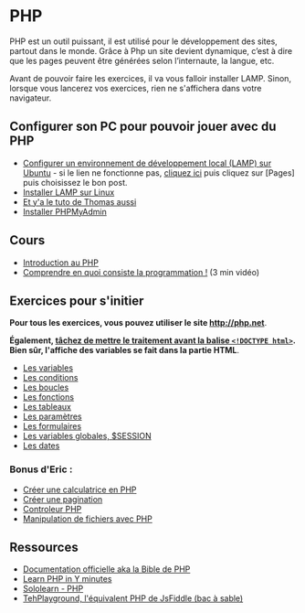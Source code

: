 # PHP

PHP est un outil puissant, il est utilisé pour le développement des sites, partout dans le monde. Grâce à Php un site devient dynamique, c’est à dire que les pages peuvent être générées selon l’internaute, la langue, etc.

Avant de pouvoir faire les exercices, il va vous falloir installer LAMP. Sinon, lorsque vous lancerez vos exercices, rien ne s'affichera dans votre navigateur.

## Configurer son PC pour pouvoir jouer avec du PHP
- [Configurer un environnement de développement local (LAMP) sur Ubuntu](https://github.com/becodeorg/BeCode/wiki/Installer-LAMP-sur-Ubuntu) - si le lien ne fonctionne pas, [cliquez ici](https://github.com/becodeorg/BeCode/wiki) puis cliquez sur [Pages] puis choisissez le bon post.
- [Installer LAMP sur Linux](https://doc.ubuntu-fr.org/lamp)
- [Et y'a le tuto de Thomas aussi](https://github.com/Rivanos/projet-client-connectbx/tree/master/Le%20site#installer-linux-apache-mysql-php-lamp)
- [Installer PHPMyAdmin](https://doc.ubuntu-fr.org/phpmyadmin)


## Cours
- [Introduction au PHP](https://docs.google.com/presentation/d/133tChXIMvfqRgaf9329WOymsGTXLzIVXyIZpW0Z1mFI/edit?usp=sharing)
- [Comprendre en quoi consiste la programmation !](https://www.video2brain.com/fr/tuto/en-quoi-consiste-la-programmation) (3 min vidéo)


## Exercices pour s'initier
**Pour tous les exercices, vous pouvez utiliser le site <http://php.net>**.

**Également, [tâchez de mettre le traitement avant la balise `<!DOCTYPE html>`](https://medium.com/@webmae/bonne-pratique-pour-d%C3%A9butant-on-s%C3%A9pare-ce-quon-affiche-de-ce-qu-on-programme-702ac08c6698). Bien sûr, l'affiche des variables se fait dans la partie HTML**.
- [Les variables](php-ex-variables.md)
- [Les conditions](php-ex-conditions.md)
- [Les boucles](php-ex-loop.md)
- [Les fonctions](php-ex-fonctions.md)
- [Les tableaux](php-ex-arrays.md)
- [Les paramètres](php-ex-paramUrl.md)
- [Les formulaires](php-ex-forms.md)
- [Les variables globales, $SESSION](php-ex-variablesglobales.md)
- [Les dates](php-ex-date.md)

### Bonus d'Eric :
- [Créer une calculatrice en PHP](Calculatrice.md)
- [Créer une pagination](creer_pagination.md)
- [Controleur PHP](controleur-zoo.md)
- [Manipulation de fichiers avec PHP](Manipulation_fichier_php.md)


## Ressources

- [Documentation officielle aka la Bible de PHP](http://php.net/manual/fr/index.php)  
- [Learn PHP in Y minutes](https://learnxinyminutes.com/docs/fr-fr/php/)
- [Sololearn - PHP](https://www.sololearn.com/Course/PHP/)
- [TehPlayground, l'équivalent PHP de JsFiddle (bac à sable)](https://tehplayground.com)  
